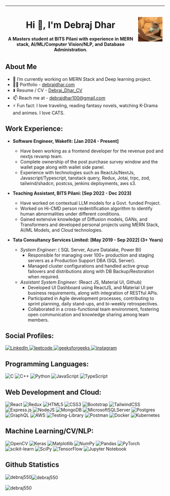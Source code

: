 

| <h1 align="center">Hi 👋, I'm Debraj Dhar</h1> A Masters student at BITS Pilani with experience in MERN stack, AI/ML/Computer Vision/NLP, and Database Administration. | ![Coding](https://github.com/Debraj550/Debraj550/blob/master/cat_typing.gif) |
|--------------------------------------------------------------------------------------------------------------------------|---------------------------------------------------------------------------|


## About Me

- 🔭 I’m currently working on MERN Stack and Deep learning project.
- 👨‍💻 Portfolio - [debrajdhar.com](https://debrajdhar.com/)
- ⬇️ Resume / CV - [Debraj_Dhar_CV](https://drive.google.com/file/d/1Zvpub6bPrr8RSBn-mQHvBEY0nIwzr7gZ/view?usp=drive_link)
- 📫 Reach me at - debrajdhar100@gmail.com
- ⚡ Fun fact: I love traveling, reading fantasy novels, watching K-Drama and animes. I love CATS.

## Work Experience:

- **Software Engineer, Wakefit: [Jan 2024 - Present]**
  - Have been working as a frontend developer for the revenue pod and nextjs revamp team.
  - Complete ownership of the post purchase survey window and the wallet page along with wallet side panel.
  - Experience with technologies such as ReactJs/NextJs, Javascript/Typescript, tanstack query, Redux, Jotai, trpc, zod, tailwind/shadcn, postcss, jenkins deployments, aws s3.

- **Teaching Assistant, BITS Pilani: [Sep 2022 - Dec 2023]**
  - Have worked on contextual LLM models for a Govt. funded Project.
  - Worked on Hi-CMD person reidentification algorithm to identify human abnormalities under different conditions.
  - Gained extensive knowledge of Diffusion models, GANs, and Transformers and developed personal projects using MERN Stack, AI/ML Models, and Cloud technologies.
 
- **Tata Consultancy Services Limited: [May 2019 - Sep 2022] (3+ Years)**
  - _System Engineer_: ( SQL Server, Azure Datalake, Power BI)
    - Responsible for managing over 100+ production and staging servers as a Production Support DBA (SQL Server).
    - Managed cluster configurations and handled active group failovers and distributions along with DB Backup/Restoration when required.
  - _Assistant System Engineer:_ (React JS, Material UI, Github)
    - Developed UI Dashboard using ReactJS, and Material UI per business requirements, along with integration of RESTful APIs.
    - Participated in Agile development processes, contributing to sprint planning, daily stand-ups, and bi-weekly retrospectives.
    - Collaborated in a cross-functional team environment, fostering open communication and knowledge sharing among team members.



## Social Profiles:
  
<span align="left">
  <a href="https://www.linkedin.com/in/debraj1234" target="_blank" rel="noopener noreferrer">
    <img src="https://img.shields.io/badge/linkedin-%230077B5.svg?style=for-the-badge&logo=linkedin&logoColor=white" alt="LinkedIn" />
  </a>
  <a href="https://www.leetcode.com/debrajdhar100" target="_blank" rel="noopener noreferrer">
    <img src="https://img.shields.io/badge/LeetCode-000000?style=for-the-badge&logo=LeetCode&logoColor=#d16c06" alt="leetcode" />
  </a>
  <a href="https://auth.geeksforgeeks.org/user/debrajdhar100" target="_blank" rel="noopener noreferrer">
    <img src="https://img.shields.io/badge/GeeksforGeeks-gray?style=for-the-badge&logo=geeksforgeeks&logoColor=35914c" alt="geeksforgeeks" />
  </a>
  <a href="https://instagram.com/debraj_dhar_" target="_blank" rel="noopener noreferrer">
    <img src="https://img.shields.io/badge/Instagram-%23E4405F.svg?style=for-the-badge&logo=Instagram&logoColor=white" alt="instagram" />
  </a>
</span>




## Programming Languages:

![C](https://img.shields.io/badge/c-%2300599C.svg?style=for-the-badge&logo=c&logoColor=white)
![C++](https://img.shields.io/badge/c++-%2300599C.svg?style=for-the-badge&logo=c%2B%2B&logoColor=white)
![Python](https://img.shields.io/badge/python-3670A0?style=for-the-badge&logo=python&logoColor=ffdd54)
![JavaScript](https://img.shields.io/badge/javascript-%23323330.svg?style=for-the-badge&logo=javascript&logoColor=%23F7DF1E)
![TypeScript](https://img.shields.io/badge/typescript-%23007ACC.svg?style=for-the-badge&logo=typescript&logoColor=white)



## Web Development and Cloud: 

![React](https://img.shields.io/badge/react-%2320232a.svg?style=for-the-badge&logo=react&logoColor=%2361DAFB)
![Redux](https://img.shields.io/badge/redux-%23593d88.svg?style=for-the-badge&logo=redux&logoColor=white)
![HTML5](https://img.shields.io/badge/html5-%23E34F26.svg?style=for-the-badge&logo=html5&logoColor=white)
![CSS3](https://img.shields.io/badge/css3-%231572B6.svg?style=for-the-badge&logo=css3&logoColor=white)
![Bootstrap](https://img.shields.io/badge/bootstrap-%238511FA.svg?style=for-the-badge&logo=bootstrap&logoColor=white)
![TailwindCSS](https://img.shields.io/badge/tailwindcss-%2338B2AC.svg?style=for-the-badge&logo=tailwind-css&logoColor=white)
![Express.js](https://img.shields.io/badge/express.js-%23404d59.svg?style=for-the-badge&logo=express&logoColor=%2361DAFB)
![NodeJS](https://img.shields.io/badge/node.js-6DA55F?style=for-the-badge&logo=node.js&logoColor=white)
![MongoDB](https://img.shields.io/badge/MongoDB-%234ea94b.svg?style=for-the-badge&logo=mongodb&logoColor=white)
![MicrosoftSQLServer](https://img.shields.io/badge/Microsoft%20SQL%20Server-CC2927?style=for-the-badge&logo=microsoft%20sql%20server&logoColor=white)
![Postgres](https://img.shields.io/badge/postgres-%23316192.svg?style=for-the-badge&logo=postgresql&logoColor=white)
![GraphQL](https://img.shields.io/badge/-GraphQL-E10098?style=for-the-badge&logo=graphql&logoColor=white)
![AWS](https://img.shields.io/badge/AWS-%23FF9900.svg?style=for-the-badge&logo=amazon-aws&logoColor=white)
![Testing-Library](https://img.shields.io/badge/-TestingLibrary-%23E33332?style=for-the-badge&logo=testing-library&logoColor=white)
![Postman](https://img.shields.io/badge/Postman-FF6C37?style=for-the-badge&logo=postman&logoColor=white)
![Docker](https://img.shields.io/badge/docker-%230db7ed.svg?style=for-the-badge&logo=docker&logoColor=white)
![Kubernetes](https://img.shields.io/badge/kubernetes-%23326ce5.svg?style=for-the-badge&logo=kubernetes&logoColor=white)

##  Machine Learning/CV/NLP: 

![OpenCV](https://img.shields.io/badge/opencv-%23white.svg?style=for-the-badge&logo=opencv&logoColor=white)
![Keras](https://img.shields.io/badge/Keras-%23D00000.svg?style=for-the-badge&logo=Keras&logoColor=white)
![Matplotlib](https://img.shields.io/badge/Matplotlib-%23ffffff.svg?style=for-the-badge&logo=Matplotlib&logoColor=black)
![NumPy](https://img.shields.io/badge/numpy-%23013243.svg?style=for-the-badge&logo=numpy&logoColor=white)
![Pandas](https://img.shields.io/badge/pandas-%23150458.svg?style=for-the-badge&logo=pandas&logoColor=white)
![PyTorch](https://img.shields.io/badge/PyTorch-%23EE4C2C.svg?style=for-the-badge&logo=PyTorch&logoColor=white)
![scikit-learn](https://img.shields.io/badge/scikit--learn-%23F7931E.svg?style=for-the-badge&logo=scikit-learn&logoColor=white)
![SciPy](https://img.shields.io/badge/SciPy-%230C55A5.svg?style=for-the-badge&logo=scipy&logoColor=%white)
![TensorFlow](https://img.shields.io/badge/TensorFlow-%23FF6F00.svg?style=for-the-badge&logo=TensorFlow&logoColor=white)
![Jupyter Notebook](https://img.shields.io/badge/jupyter-%23FA0F00.svg?style=for-the-badge&logo=jupyter&logoColor=white)




## Github Statistics

<p><img align="left" src="https://github-readme-stats.vercel.app/api/top-langs?username=debraj550&show_icons=true&locale=en&layout=compact" alt="debraj550" /></p>
<p><img align="center" src="https://github-readme-stats.vercel.app/api?username=debraj550&show_icons=true&locale=en" alt="debraj550" /></p>
<p><img align="center" src="https://github-readme-streak-stats.herokuapp.com/?user=debraj550&" alt="debraj550" /></p>
